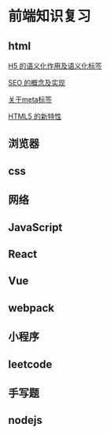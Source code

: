 # 前端知识复习

## html

[H5 的语义化作用及语义化标签](https://github.com/1793523411/my-mian-note/issues/1)

[SEO 的概念及实现](https://github.com/1793523411/my-mian-note/issues/2)

[关于meta标签]()

[HTML5 的新特性]()

## 浏览器

## css

## 网络

## JavaScript

## React

## Vue

## webpack

## 小程序

## leetcode

## 手写题

## nodejs